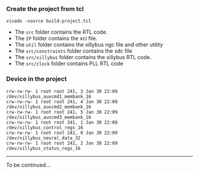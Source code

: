 ### Create the project from tcl 

```
vivado -source build-project.tcl
```

- The `src` folder contains the RTL code. 
- The `IP`  folder contains the xci file.
- The `util` folder contains the xillybus ngc file and other utility
- The `src/constraints` folder contains the xdc file
- The `src/xillybus` folder contains the xillybus RTL code.
- The `src/clock` folder contains PLL RTL code


### Device in the project
```
crw-rw-rw- 1 root root 241, 3 Jan 30 22:09 /dev/xillybus_auxcmd1_membank_16
crw-rw-rw- 1 root root 241, 4 Jan 30 22:09 /dev/xillybus_auxcmd2_membank_16
crw-rw-rw- 1 root root 241, 5 Jan 30 22:09 /dev/xillybus_auxcmd3_membank_16
crw-rw-rw- 1 root root 241, 1 Jan 30 22:09 /dev/xillybus_control_regs_16
crw-rw-rw- 1 root root 241, 0 Jan 30 22:09 /dev/xillybus_neural_data_32
crw-rw-rw- 1 root root 241, 2 Jan 30 22:09 /dev/xillybus_status_regs_16
```
-------------------

To be continued...

